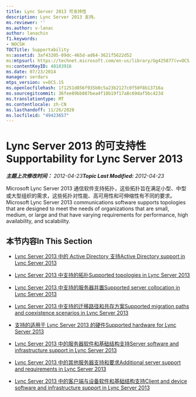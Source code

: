 ```yaml
---
title: Lync Server 2013 可支持性
description: Lync Server 2013 支持。
ms.reviewer: ''
ms.author: v-lanac
author: lanachin
f1.keywords:
- NOCSH
TOCTitle: Supportability
ms:assetid: 3af43205-09dc-465d-ad64-3621f5622d52
ms:mtpsurl: https://technet.microsoft.com/en-us/library/Gg425877(v=OCS.15)
ms:contentKeyID: 48183916
ms.date: 07/23/2014
manager: serdars
mtps_version: v=OCS.15
ms.openlocfilehash: 1f1251d856f935b0c5a23b2127c0f50f8b13716a
ms.sourcegitcommit: 36fee89bb887bea4f18b19f17a8c69daf5bc423d
ms.translationtype: MT
ms.contentlocale: zh-CN
ms.lasthandoff: 11/26/2020
ms.locfileid: "49423657"
---
```

# <a name="supportability-for-lync-server-2013"></a><span data-ttu-id="2ac4b-103">Lync Server 2013 的可支持性</span><span class="sxs-lookup"><span data-stu-id="2ac4b-103">Supportability for Lync Server 2013</span></span>

<div data-xmlns="http://www.w3.org/1999/xhtml">

<div class="topic" data-xmlns="http://www.w3.org/1999/xhtml" data-msxsl="urn:schemas-microsoft-com:xslt" data-cs="https://msdn.microsoft.com/">

<div data-asp="https://msdn2.microsoft.com/asp">



</div>

<div id="mainSection">

<div id="mainBody"><span data-ttu-id="2ac4b-104">

<span> </span></span><span class="sxs-lookup"><span data-stu-id="2ac4b-104">

<span> </span></span></span>

<span data-ttu-id="2ac4b-105">_**主题上次修改时间：** 2012-04-23_</span><span class="sxs-lookup"><span data-stu-id="2ac4b-105">_**Topic Last Modified:** 2012-04-23_</span></span>

<span data-ttu-id="2ac4b-106">Microsoft Lync Server 2013 通信软件支持拓扑，这些拓扑旨在满足小型、中型或大型组织的需求，这些拓扑对性能、高可用性和可伸缩性有不同的要求。</span><span class="sxs-lookup"><span data-stu-id="2ac4b-106">Microsoft Lync Server 2013 communications software supports topologies that are designed to meet the needs of organizations that are small, medium, or large and that have varying requirements for performance, high availability, and scalability.</span></span>

<div>

## <a name="in-this-section"></a><span data-ttu-id="2ac4b-107">本节内容</span><span class="sxs-lookup"><span data-stu-id="2ac4b-107">In This Section</span></span>

  - [<span data-ttu-id="2ac4b-108">Lync Server 2013 中的 Active Directory 支持</span><span class="sxs-lookup"><span data-stu-id="2ac4b-108">Active Directory support in Lync Server 2013</span></span>](lync-server-2013-active-directory-support.md)

  - [<span data-ttu-id="2ac4b-109">Lync Server 2013 中支持的拓扑</span><span class="sxs-lookup"><span data-stu-id="2ac4b-109">Supported topologies in Lync Server 2013</span></span>](lync-server-2013-supported-topologies.md)

  - [<span data-ttu-id="2ac4b-110">Lync Server 2013 中支持的服务器并置</span><span class="sxs-lookup"><span data-stu-id="2ac4b-110">Supported server collocation in Lync Server 2013</span></span>](lync-server-2013-supported-server-collocation.md)

  - [<span data-ttu-id="2ac4b-111">Lync Server 2013 中支持的迁移路径和共存方案</span><span class="sxs-lookup"><span data-stu-id="2ac4b-111">Supported migration paths and coexistence scenarios in Lync Server 2013</span></span>](lync-server-2013-supported-migration-paths-and-coexistence-scenarios.md)

  - [<span data-ttu-id="2ac4b-112">支持的适用于 Lync Server 2013 的硬件</span><span class="sxs-lookup"><span data-stu-id="2ac4b-112">Supported hardware for Lync Server 2013</span></span>](lync-server-2013-supported-hardware.md)

  - [<span data-ttu-id="2ac4b-113">Lync Server 2013 中的服务器软件和基础结构支持</span><span class="sxs-lookup"><span data-stu-id="2ac4b-113">Server software and infrastructure support in Lync Server 2013</span></span>](lync-server-2013-server-software-and-infrastructure-support.md)

  - [<span data-ttu-id="2ac4b-114">Lync Server 2013 中的其他服务器支持和要求</span><span class="sxs-lookup"><span data-stu-id="2ac4b-114">Additional server support and requirements in Lync Server 2013</span></span>](lync-server-2013-additional-server-support-and-requirements.md)

  - [<span data-ttu-id="2ac4b-115">Lync Server 2013 中的客户端与设备软件和基础结构支持</span><span class="sxs-lookup"><span data-stu-id="2ac4b-115">Client and device software and infrastructure support in Lync Server 2013</span></span>](lync-server-2013-client-and-device-software-and-infrastructure-support.md)

<span data-ttu-id="2ac4b-116"></div>

</div>

<span> </span>

</div>

</div>

</span><span class="sxs-lookup"><span data-stu-id="2ac4b-116"></div>

</div>

<span> </span>

</div>

</div>

</span></span></div>

